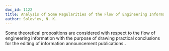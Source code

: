 ```yaml
---
doc_id: 1122
title: Analysis of Some Regularities of the Flow of Engineering Information
author: Solov'ev, N. K.
---
```


Some theoretical propositions are considered with respect to the flow of
engineering information with the purpose of drawing practical conclusions
for the editing of information announcement publications..